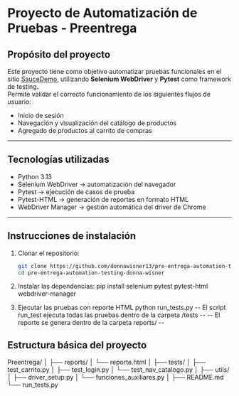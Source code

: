# Proyecto de Automatización de Pruebas - Preentrega

## Propósito del proyecto
Este proyecto tiene como objetivo automatizar pruebas funcionales en el sitio [SauceDemo](https://www.saucedemo.com/), utilizando **Selenium WebDriver** y **Pytest** como framework de testing.  
Permite validar el correcto funcionamiento de los siguientes flujos de usuario:
- Inicio de sesión
- Navegación y visualización del catálogo de productos
- Agregado de productos al carrito de compras

---

##  Tecnologías utilizadas
- Python 3.13
- Selenium WebDriver → automatización del navegador
- Pytest → ejecución de casos de prueba
- Pytest-HTML → generación de reportes en formato HTML
- WebDriver Manager → gestión automática del driver de Chrome

---

##  Instrucciones de instalación

1. Clonar el repositorio:
   ```bash
   git clone https://github.com/donnawisner13/pre-entrega-automation-testing-donna-wisner.git
   cd pre-entrega-automation-testing-donna-wisner

2. Instalar las dependencias:
   pip install selenium pytest pytest-html webdriver-manager

3. Ejecutar las pruebas con reporte HTML
   python run_tests.py
   -- El script run_test ejecuta todas las pruebas dentro de la carpeta /tests --
   -- El reporte se genera dentro de la carpeta reports/ --

## Estructura básica del proyecto

Preentrega/
│
├── reports/
│   └── reporte.html
│
├── tests/
│   ├── test_carrito.py
│   ├── test_login.py
│   └── test_nav_catalogo.py
│
├── utils/
│   ├── driver_setup.py
│   └── funciones_auxiliares.py
│
├── README.md
└── run_tests.py